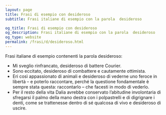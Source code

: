 ```yaml
---
layout: page
title: Frasi di esempio con desideroso 
subtitle: Frasi italiane di esempio con la parola  desideroso

og_title: Frasi di esempio con desideroso 
og_description: Frasi italiane di esempio con la parola  desideroso
og_type: website
permalink: /frasi/d/desideroso.html
---
```


Frasi italiane di esempio contenenti la parola desideroso:


- Mi sveglio rinfrancato, desideroso di battere Courier.
- Sono eccitato, desideroso di combattere e cautamente ottimista.
- Eri così appassionato di animali e desideroso di vederne uno feroce in libertà – e poterlo raccontare, perché la questione fondamentale è sempre stata questa: raccontarlo – che facesti in modo di vederlo.
- Per il resto della vita Dalia avrebbe conservato l’abitudine involontaria di sfregarsi il palmo della mano destra con i polpastrelli e di digrignare i denti, come se trattenesse dentro di sé qualcosa di vivo e desideroso di uscire.
